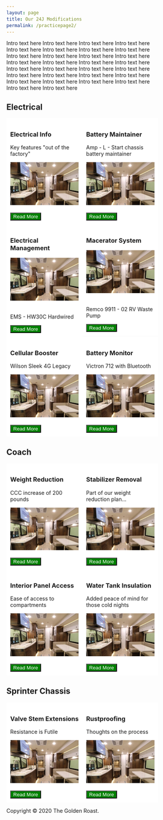 ```yaml
---
layout: page
title: Our 24J Modifications
permalink: /practicepage2/
---
```


<style>
* {
  box-sizing: border-box;
}

/* Create two equal columns that floats next to each other */
.column {
  float: left;
  width: 50%;
  padding: 10px;
  height: 420x; /* Should be removed. Only for demonstration */
}

/* Clear floats after the columns */
.row:after {
  content: "";
  display: table;
  clear: both;
}
</style>


  
<p>Intro text here Intro text here Intro text here Intro text here Intro text here Intro text here Intro text here Intro text here Intro text here Intro text here Intro text here Intro text here Intro text here Intro text here Intro text here Intro text here Intro text here Intro text here Intro text here Intro text here Intro text here Intro text here Intro text here Intro text here Intro text here Intro text here Intro text here Intro text here Intro text here Intro text here</p>

<h2> Electrical </h2>

<div class="row">
  <div class="column" style="background-color:white;">
    <h3>Electrical Info</h3>
    <p>Key features "out of the factory"</p>
    <img src="/assets/indyinterior_crop.jpg" title="Mod Thumbnail" width="217.25" height="113.5">
    <br>
    <br>
    <button style="background-color:green; color:white"
            onclick="location.href = '/ourmods/electrical/'"> Read More </button>
  </div>
      <div class="column" style="background-color:white;">
    <h3>Battery Maintainer</h3>
    <p>Amp - L - Start chassis battery maintainer</p>
    <img src="/assets/indyinterior_crop.jpg" title="Mod Thumbnail" width="217.25" height="113.5">
    <br>
    <br>
    <button style="background-color:green; color:white"
            onclick="location.href = '/ourmods/batterymaintainer/'"> Read More </button>
  </div>
</div>

<div class="row">
  <div class="column" style="background-color:white;">
    <h3>Electrical Management</h3>
    <img src="/assets/indyinterior_crop.jpg" title="Mod Thumbnail" width="217.25" height="113.5">
    <br>
    <br>
    <p>EMS - HW30C Hardwired</p>
    <button style="background-color:green; color:white"
            onclick="location.href = '/ourmods/ems/'"> Read More </button>
  </div>
  <div class="column" style="background-color:white;">
    <h3>Macerator System</h3>
    <img src="/assets/indyinterior_crop.jpg" title="Mod Thumbnail" width="217.25" height="113.5">
    <br>
    <br>
    <p>Remco 9911 - 02 RV Waste Pump</p>
    <button style="background-color:green; color:white"
            onclick="location.href = '/ourmods/macerator/'"> Read More </button>
  </div>
</div>

<div class="row">
  <div class="column" style="background-color:white;">
    <h3>Cellular Booster</h3>
    <p>Wilson Sleek 4G Legacy</p>
    <img src="/assets/indyinterior_crop.jpg" title="Mod Thumbnail" width="217.25" height="113.5">
    <br>
    <br>
    <button style="background-color:green; color:white"
            onclick="location.href = '/ourmods/cellbooster/'"> Read More </button>
     </div>
  <div class="column" style="background-color:white;">
    <h3>Battery Monitor</h3>
    <p>Victron 712 with Bluetooth </p>
    <img src="/assets/indyinterior_crop.jpg" title="Mod Thumbnail" width="217.25" height="113.5">
    <br>
    <br>
    <button style="background-color:green; color:white"
            onclick="location.href = '/ourmods/batterymonitor/'"> Read More </button>
     </div>
</div>

<h2> Coach </h2>

<div class="row">
  <div class="column" style="background-color:white;">
    <h3>Weight Reduction</h3>
    <p>CCC increase of 200 pounds</p>
    <img src="/assets/indyinterior_crop.jpg" title="Mod Thumbnail" width="217.25" height="113.5">
    <br>
    <br>
    <button style="background-color:green; color:white"
            onclick="location.href = '/ourmods/weightreduction/'"> Read More </button>
     </div>
  <div class="column" style="background-color:white;">
    <h3>Stabilizer Removal</h3>
    <p>Part of our weight reduction plan...</p>
    <img src="/assets/indyinterior_crop.jpg" title="Mod Thumbnail" width="217.25" height="113.5">
    <br>
    <br>
    <button style="background-color:green; color:white"
            onclick="location.href = '/ourmods/stabilizers/'"> Read More </button>
     </div>
</div>

<div class="row">
  <div class="column" style="background-color:white;">
    <h3>Interior Panel Access</h3>
    <p>Ease of access to compartments</p>
    <img src="/assets/indyinterior_crop.jpg" title="Mod Thumbnail" width="217.25" height="113.5">
    <br>
    <br>
    <button style="background-color:green; color:white"
            onclick="location.href = '/ourmods/interiorpanels/'"> Read More </button>
      </div>
  <div class="column" style="background-color:white;">
    <h3>Water Tank Insulation</h3>
    <p>Added peace of mind for those cold nights</p>
    <img src="/assets/indyinterior_crop.jpg" title="Mod Thumbnail" width="217.25" height="113.5">
    <br>
    <br>
    <button style="background-color:green; color:white"
            onclick="location.href = '/ourmods/waterinsulation/'"> Read More </button>
     </div>
</div>


<h2> Sprinter Chassis </h2>

<div class="row">
  <div class="column" style="background-color:white;">
    <h3>Valve Stem Extensions</h3>
    <p>Resistance is Futile</p>
    <img src="/assets/indyinterior_crop.jpg" title="Mod Thumbnail" width="217.25" height="113.5">
    <br>
    <br>
    <button style="background-color:green; color:white"
            onclick="location.href = '/ourmods/valvestems/'"> Read More </button>
      </div>
  <div class="column" style="background-color:white;">
    <h3>Rustproofing</h3>
    <p>Thoughts on the process</p>
    <img src="/assets/indyinterior_crop.jpg" title="Mod Thumbnail" width="217.25" height="113.5">
    <br>
    <br>
    <button style="background-color:green; color:white"
            onclick="location.href = '/ourmods/rustproofing/'"> Read More </button>
     </div>
</div>


<footer>
	<p>Copyright &copy; 2020 The Golden Roast.</p>
  </p>
</footer>
